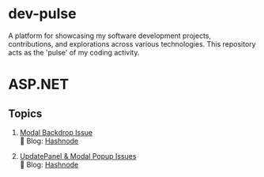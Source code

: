 # dev-pulse
A platform for showcasing my software development projects, contributions, and explorations across various technologies. This repository acts as the 'pulse' of my coding activity.




# ASP.NET

## Topics
1. [Modal Backdrop Issue](./modal-backdrop-issue)  
   🔗 Blog: [Hashnode](https://dev-pulse-1.hashnode.dev/when-modals-attack-fixing-backdrop-and-event-issues-in-aspnet-webforms)

2. [UpdatePanel & Modal Popup Issues](./updatepanel-modal-issue)  
   🔗 Blog: [Hashnode](https://dev-pulse-1.hashnode.dev/taming-updatepanels-modal-popups-in-aspnet-webforms)

